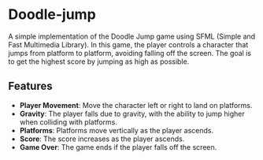 # Doodle-jump

A simple implementation of the Doodle Jump game using SFML (Simple and Fast Multimedia Library). In this game, the player controls a character that jumps from platform to platform, avoiding falling off the screen. The goal is to get the highest score by jumping as high as possible.

## Features

- **Player Movement**: Move the character left or right to land on platforms.
- **Gravity**: The player falls due to gravity, with the ability to jump higher when colliding with platforms.
- **Platforms**: Platforms move vertically as the player ascends.
- **Score**: The score increases as the player ascends.
- **Game Over**: The game ends if the player falls off the screen.